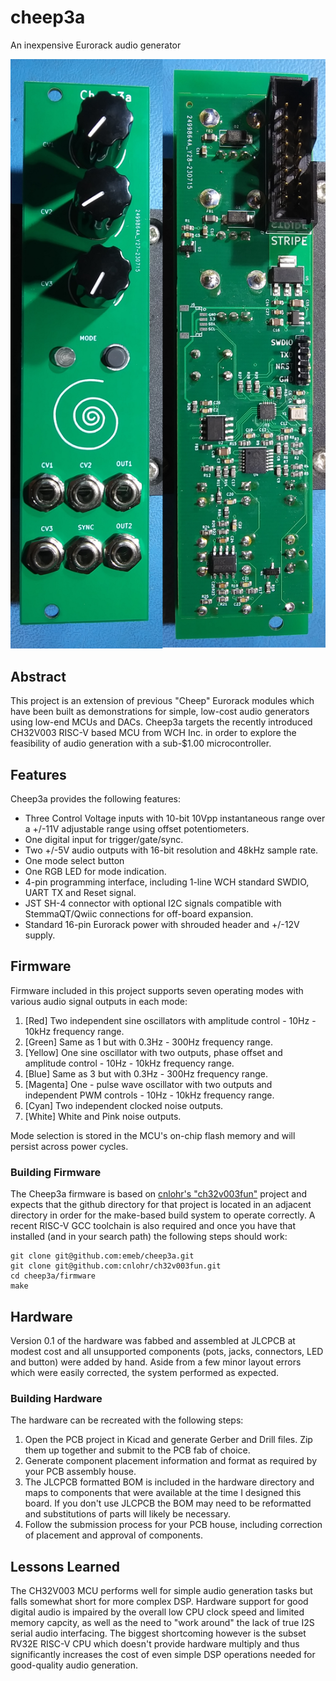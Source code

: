 # cheep3a
An inexpensive Eurorack audio generator

<img src="doc/cheep3a.jpg" width="640" />

## Abstract
This project is an extension of previous "Cheep" Eurorack modules which have been
built as demonstrations for simple, low-cost audio generators using low-end MCUs
and DACs. Cheep3a targets the recently introduced CH32V003 RISC-V based MCU from
WCH Inc. in order to explore the feasibility of audio generation with a sub-$1.00
microcontroller.

## Features
Cheep3a provides the following features:
* Three Control Voltage inputs with 10-bit 10Vpp instantaneous range over a +/-11V
adjustable range using offset potentiometers.
* One digital input for trigger/gate/sync.
* Two +/-5V audio outputs with 16-bit resolution and 48kHz sample rate.
* One mode select button
* One RGB LED for mode indication.
* 4-pin programming interface, including 1-line WCH standard SWDIO, UART TX and
Reset signal.
* JST SH-4 connector with optional I2C signals compatible with StemmaQT/Qwiic
connections for off-board expansion.
* Standard 16-pin Eurorack power with shrouded header and +/-12V supply.

## Firmware
Firmware included in this project supports seven operating modes with various
audio signal outputs in each mode:
1. [Red] Two independent sine oscillators with amplitude control - 10Hz - 10kHz
frequency range.
2. [Green] Same as 1 but with 0.3Hz - 300Hz frequency range.
3. [Yellow] One sine oscillator with two outputs, phase offset and amplitude
control - 10Hz - 10kHz frequency range.
4. [Blue] Same as 3 but with 0.3Hz - 300Hz frequency range.
5. [Magenta] One - pulse wave oscillator with two outputs and independent PWM
controls - 10Hz - 10kHz frequency range.
6. [Cyan] Two independent clocked noise outputs.
7. [White] White and Pink noise outputs.

Mode selection is stored in the MCU's on-chip flash memory and will persist
across power cycles.

### Building Firmware
The Cheep3a firmware is based on [cnlohr's "ch32v003fun"](https://github.com/cnlohr/ch32v003fun)
project and expects that the github directory for that project is located in
an adjacent directory in order for the make-based build system to operate
correctly. A recent RISC-V GCC toolchain is also required and once you have
that installed (and in your search path) the following steps should work:

```
git clone git@github.com:emeb/cheep3a.git
git clone git@github.com:cnlohr/ch32v003fun.git
cd cheep3a/firmware
make
```

## Hardware
Version 0.1 of the hardware was fabbed and assembled at JLCPCB at modest cost and
all unsupported components (pots, jacks, connectors, LED and button) were added
by hand. Aside from a few minor layout errors which were easily corrected, the
system performed as expected.

### Building Hardware
The hardware can be recreated with the following steps:
1. Open the PCB project in Kicad and generate Gerber and Drill files. Zip them
up together and submit to the PCB fab of choice.
2. Generate component placement information and format as required by your
PCB assembly house.
3. The JLCPCB formatted BOM is included in the hardware directory and maps to
components that were available at the time I designed this board. If you don't
use JLCPCB the BOM may need to be reformatted and substitutions of parts will
likely be necessary.
4. Follow the submission process for your PCB house, including correction of
placement and approval of components.

## Lessons Learned
The CH32V003 MCU performs well for simple audio generation tasks but falls
somewhat short for more complex DSP. Hardware support for good digital audio is
impaired by the overall low CPU clock speed and limited memory capcity, as well
as the need to "work around" the lack of true I2S serial audio interfacing. The
biggest shortcoming however is the subset RV32E RISC-V CPU which doesn't provide
hardware multiply and thus significantly increases the cost of even simple DSP
operations needed for good-quality audio generation.

